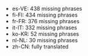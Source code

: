 - es-VE: 438 missing phrases
- fi-FI: 434 missing phrases
- fr-FR: 376 missing phrases
- it-IT: 332 missing phrases
- ko-KR: 52 missing phrases
- nl-NL: 30 missing phrases
- zh-CN: fully translated
